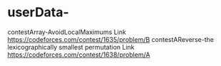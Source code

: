 # userData-
contestArray-AvoidLocalMaximums Link https://codeforces.com/contest/1635/problem/B
contestAReverse-the lexicographically smallest permutation Link https://codeforces.com/contest/1638/problem/A
